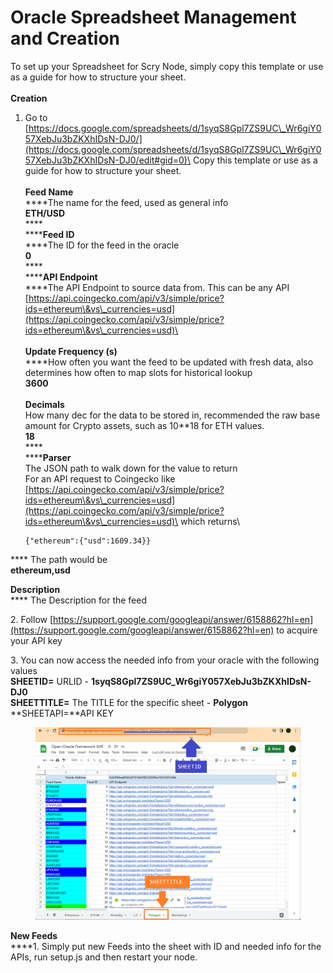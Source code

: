 # Oracle Spreadsheet Management and Creation

To set up your Spreadsheet for Scry Node, simply copy this template or use as a guide for how to structure your sheet.\
\
**Creation**

1.  Go to \
    [https://docs.google.com/spreadsheets/d/1syqS8Gpl7ZS9UC\_Wr6giY057XebJu3bZKXhIDsN-DJ0/](https://docs.google.com/spreadsheets/d/1syqS8Gpl7ZS9UC\_Wr6giY057XebJu3bZKXhIDsN-DJ0/edit#gid=0)\
    Copy this template or use as a guide for how to structure your sheet. \
    \
    **Feed Name**\
    ****The name for the feed, used as general info\
    **ETH/USD**\
    ****\
    ******Feed ID**\
    ****The ID for the feed in the oracle\
    **0**\
    ****\
    ******API Endpoint**\
    ****The API Endpoint to source data from. This can be any API\
    [https://api.coingecko.com/api/v3/simple/price?ids=ethereum\&vs\_currencies=usd](https://api.coingecko.com/api/v3/simple/price?ids=ethereum\&vs\_currencies=usd)\
    \
    \
    **Update Frequency (s)**\
    ****How often you want the feed to be updated with fresh data, also determines how often to map slots for historical lookup\
    **3600**\
    \
    **Decimals**\
    How many dec for the data to be stored in, recommended the raw base amount for Crypto assets, such as 10\*\*18 for ETH values.\
    **18**\
    ****\
    ******Parser**\
    The JSON path to walk down for the value to return\
    For an API request to Coingecko like\
    [https://api.coingecko.com/api/v3/simple/price?ids=ethereum\&vs\_currencies=usd](https://api.coingecko.com/api/v3/simple/price?ids=ethereum\&vs\_currencies=usd)\
    which returns\


    ```
    {"ethereum":{"usd":1609.34}}
    ```

&#x20;       ****        The path would be\
&#x20;       **ethereum,usd**

&#x20;       **Description**\
&#x20;       ****        The Description for the feed

2\. Follow [https://support.google.com/googleapi/answer/6158862?hl=en](https://support.google.com/googleapi/answer/6158862?hl=en) to acquire your API key

3\. You can now access the needed info from your oracle with the following values\
**SHEETID=** URLID - **1syqS8Gpl7ZS9UC\_Wr6giY057XebJu3bZKXhIDsN-DJ0**\
**SHEETTITLE=** The TITLE for the specific sheet - **Polygon**\
**SHEETAPI=**API KEY

<figure><img src=".gitbook/assets/Untitled.png" alt=""><figcaption></figcaption></figure>

**New Feeds**\
****1. Simply put new Feeds into the sheet with ID and needed info for the APIs, run setup.js and then restart your node.
